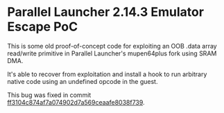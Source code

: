 # Parallel Launcher 2.14.3 Emulator Escape PoC

This is some old proof-of-concept code for exploiting an OOB .data array read/write primitive in Parallel Launcher's mupen64plus fork using SRAM DMA.

It's able to recover from exploitation and install a hook to run arbitrary native code using an undefined opcode in the guest.

This bug was fixed in commit [ff3104c874af7a074902d7a569ceaafe8038f739](https://gitlab.com/parallel-launcher/parallel-n64/-/commit/ff3104c874af7a074902d7a569ceaafe8038f739).
